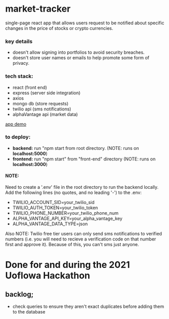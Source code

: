 # market-tracker
single-page react app that allows users request to be notified about specific changes in the price of stocks or crypto currencies.

### key details
- doesn't allow signing into portfolios to avoid security breaches.
- doesn't store user names or emails to help promote some form of privacy.

### tech stack:
- react (front end)
- express (server side integration)
- axios
- mongo db (store requests)
- twilio api (sms notifications)
- alphaVantage api (market data)

[app demo](https://youtu.be/SxEvXNFaZf8)

### to deploy:
- __backend:__ run "npm start from root directory. (NOTE: runs on __localhost:5000__)
- __frontend:__ run "npm start" from "front-end" directory (NOTE: runs on __localhost:3000__)

#### NOTE:
Need to create a '.env' file in the root directory to run the backend locally. Add the following lines (no quotes, and no leading '-') to the .env:
- TWILIO_ACCOUNT_SID=your_twilio_sid
- TWILIO_AUTH_TOKEN=your_twilio_token
- TWILIO_PHONE_NUMBER=your_twilio_phone_num
- ALPHA_VANTAGE_API_KEY=your_alpha_vantage_key
- ALPHA_VANTAGE_DATA_TYPE=json

Also NOTE:
    Twilio free tier users can only send sms notifications to verified numbers (i.e. you will need to recieve a verification code on that number first and approve it). Because of this, you can't sms just anyone.


# Done for and during the 2021 UofIowa Hackathon


## backlog;
- check queries to ensure they aren't exact duplicates before adding them to the database
